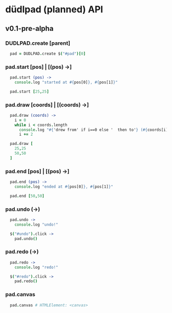 d&uuml;dlpad (planned) API
=====================

v0.1-pre-alpha
--------------

### DUDLPAD.create [parent]

```coffeescript
  pad = DUDLPAD.create $("#pad")[0]
```

### pad.start [pos] | [(pos) ->]

```coffeescript
  pad.start (pos) ->
    console.log "started at #{pos[0]}, #{pos[1]}"

  pad.start [25,25]
```

### pad.draw [coords] | [(coords) ->]

```coffeescript
  pad.draw (coords) ->
    i = 0
    while i < coords.length
      console.log "#{'drew from' if i==0 else '  then to'} (#{coords[i]}, #{coords[i+1]})"
      i += 2

  pad.draw [
    25,25
    50,50
  ]
```

### pad.end [pos] | [(pos) ->]

```coffeescript
  pad.end (pos) ->
    console.log "ended at #{pos[0]}, #{pos[1]}"

  pad.end [50,50]
```

### pad.undo (->)

```coffeescript
  pad.undo ->
    console.log "undo!"

  $("#undo").click ->
    pad.undo()
```

### pad.redo (->)

```coffeescript
  pad.redo ->
    console.log "redo!"

  $("#redo").click ->
    pad.redo()
```

### pad.canvas

```coffeescript
  pad.canvas # HTMLElement: <canvas>
```

